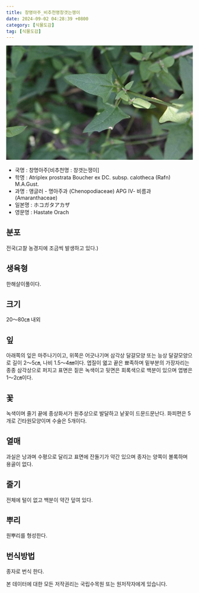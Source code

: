 ```yaml
---
title: 창명아주_비추천명창갯는쟁이
date: 2024-09-02 04:28:39 +0800
category: [식물도감]
tag: [식물도감]
---
```




![창명아주[비추천명 : 창갯는쟁이]](/assets/img/fileUpload/plants/basic/Chenopodiaceae/Atriplex/1573/1573_20160726154835704files_th2.jpg)
- 국명 : 창명아주[비추천명 : 창갯는쟁이]
- 학명 : Atriplex prostrata Boucher ex DC. subsp. calotheca (Rafn) M.A.Gust.
- 과명 : 앵글러 - 명아주과 (Chenopodiaceae) APG Ⅳ- 비름과 (Amaranthaceae)
- 일본명 : ホコガタアカザ
- 영문명 : Hastate Orach


## 분포
전국(고찰 농경지에 조금씩 발생하고 있다.)
## 생육형
한해살이풀이다.
## 크기
20～80㎝ 내외
## 잎
아래쪽의 잎은 마주나기이고, 위쪽은 어긋나기며 삼각상 달걀모양 또는 능상 달걀모양으로 길이 2～5㎝, 나비 1.5～4㎜이다. 엽질이 엷고 끝은 뾰족하며 밑부분의 가장자리는 종종 삼각상으로 퍼지고 표면은 짙은 녹색이고 뒷면은 회록색으로 백분이 있으며 엽병은 1～2㎝이다.
## 꽃
녹색이며 줄기 끝에 종상화서가 원추상으로 발달하고 낱꽃이 드문드문난다. 화피편은 5개로 긴타원모양이며 수술은 5개이다.
## 열매
과실은 낭과며 수평으로 달리고 표면에 잔돌기가 약간 있으며 종자는 양쪽이 볼록하며 용골이 없다.
## 줄기
전체에 털이 없고 백분이 약간 덮여 있다.
## 뿌리
원뿌리를 형성한다.
## 번식방법
종자로 번식 한다. 






본 데이터에 대한 모든 저작권리는 국립수목원 또는 원저작자에게 있습니다.
